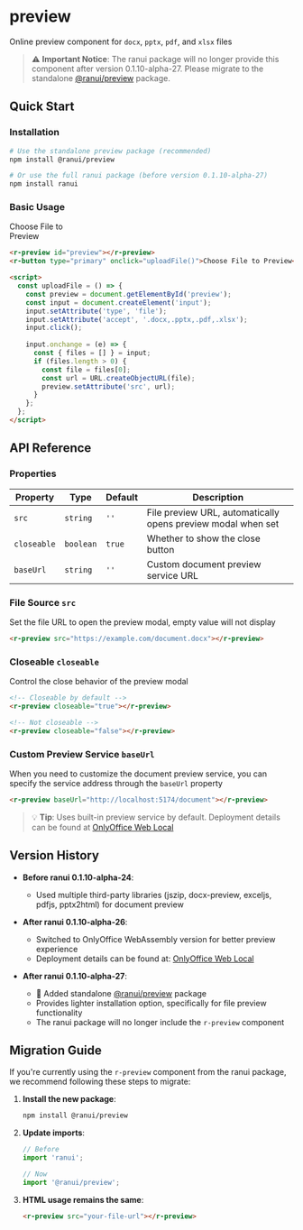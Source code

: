 # preview

Online preview component for `docx`, `pptx`, `pdf`, and `xlsx` files

> ⚠️ **Important Notice**: The ranui package will no longer provide this component after version 0.1.10-alpha-27. Please migrate to the standalone [@ranui/preview](https://www.npmjs.com/package/@ranui/preview) package.

## Quick Start

### Installation

```bash
# Use the standalone preview package (recommended)
npm install @ranui/preview

# Or use the full ranui package (before version 0.1.10-alpha-27)
npm install ranui
```

### Basic Usage

<div style="width: 100px; margin-top:10px">
    <r-preview id="fdsafdsafdsafdsaf"></r-preview>
    <r-button type="primary" onclick="uploadFile('fdsafdsafdsafdsaf')">Choose File to Preview</r-button>
</div>

```html
<r-preview id="preview"></r-preview>
<r-button type="primary" onclick="uploadFile()">Choose File to Preview</r-button>

<script>
  const uploadFile = () => {
    const preview = document.getElementById('preview');
    const input = document.createElement('input');
    input.setAttribute('type', 'file');
    input.setAttribute('accept', '.docx,.pptx,.pdf,.xlsx');
    input.click();
    
    input.onchange = (e) => {
      const { files = [] } = input;
      if (files.length > 0) {
        const file = files[0];
        const url = URL.createObjectURL(file);
        preview.setAttribute('src', url);
      }
    };
  };
</script>
```

## API Reference

### Properties

| Property | Type | Default | Description |
|----------|------|---------|-------------|
| `src` | `string` | `''` | File preview URL, automatically opens preview modal when set |
| `closeable` | `boolean` | `true` | Whether to show the close button |
| `baseUrl` | `string` | `''` | Custom document preview service URL |

### File Source `src`

Set the file URL to open the preview modal, empty value will not display

```html
<r-preview src="https://example.com/document.docx"></r-preview>
```

### Closeable `closeable`

Control the close behavior of the preview modal

```html
<!-- Closeable by default -->
<r-preview closeable="true"></r-preview>

<!-- Not closeable -->
<r-preview closeable="false"></r-preview>
```

### Custom Preview Service `baseUrl`

When you need to customize the document preview service, you can specify the service address through the `baseUrl` property

```html
<r-preview baseUrl="http://localhost:5174/document"></r-preview>
```

> 💡 **Tip**: Uses built-in preview service by default. Deployment details can be found at [OnlyOffice Web Local](https://github.com/ranuts/document)

## Version History

- **Before ranui 0.1.10-alpha-24**:
  - Used multiple third-party libraries (jszip, docx-preview, exceljs, pdfjs, pptx2html) for document preview

- **After ranui 0.1.10-alpha-26**: 
  - Switched to OnlyOffice WebAssembly version for better preview experience
  - Deployment details can be found at: [OnlyOffice Web Local](https://github.com/ranuts/document)

- **After ranui 0.1.10-alpha-27**: 
  - 🎉 Added standalone [@ranui/preview](https://www.npmjs.com/package/@ranui/preview) package
  - Provides lighter installation option, specifically for file preview functionality
  - The ranui package will no longer include the `r-preview` component

## Migration Guide

If you're currently using the `r-preview` component from the ranui package, we recommend following these steps to migrate:

1. **Install the new package**:
   ```bash
   npm install @ranui/preview
   ```

2. **Update imports**:
   ```javascript
   // Before
   import 'ranui';
   
   // Now
   import '@ranui/preview';
   ```

3. **HTML usage remains the same**:
   ```html
   <r-preview src="your-file-url"></r-preview>
   ```
